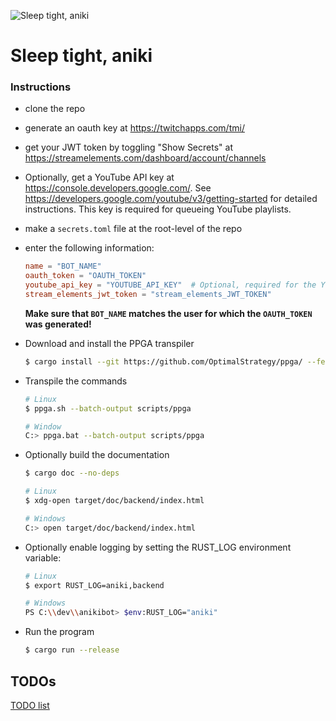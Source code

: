 
![Sleep tight, aniki][aniki]

# Sleep tight, aniki


### Instructions

* clone the repo
* generate an oauth key at https://twitchapps.com/tmi/
* get your JWT token by toggling "Show Secrets" at https://streamelements.com/dashboard/account/channels
* Optionally, get a YouTube API key at https://console.developers.google.com/. See https://developers.google.com/youtube/v3/getting-started for detailed instructions. This key is required for queueing YouTube playlists.
* make a `secrets.toml` file at the root-level of the repo
* enter the following information:

    ```toml
    name = "BOT_NAME"
    oauth_token = "OAUTH_TOKEN"
    youtube_api_key = "YOUTUBE_API_KEY"  # Optional, required for the YouTube playlists feature
    stream_elements_jwt_token = "stream_elements_JWT_TOKEN"
    ```

    **Make sure that `BOT_NAME` matches the user for which the `OAUTH_TOKEN` was generated!**

* Download and install the PPGA transpiler
    ```bash
    $ cargo install --git https://github.com/OptimalStrategy/ppga/ --features=build-binary
    ```

* Transpile the commands
    ```bash
    # Linux
    $ ppga.sh --batch-output scripts/ppga

    # Window
    C:> ppga.bat --batch-output scripts/ppga
    ```

* Optionally build the documentation

    ```bash
    $ cargo doc --no-deps
    ```

    ```bash
    # Linux
    $ xdg-open target/doc/backend/index.html

    # Windows
    C:> open target/doc/backend/index.html
    ```

* Optionally enable logging by setting the RUST_LOG environment variable:

    ```bash
    # Linux
    $ export RUST_LOG=aniki,backend

    # Windows
    PS C:\\dev\\anikibot> $env:RUST_LOG="aniki"
    ```

* Run the program

    ```bash
    $ cargo run --release
    ```


## TODOs

[TODO list](./TODO.md)

[aniki]: https://i.imgur.com/LdLYvQO.png
